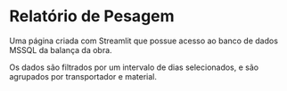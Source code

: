 # Relatório de Pesagem
Uma página criada com Streamlit que possue acesso ao banco de dados MSSQL da balança da obra.

Os dados são filtrados por um intervalo de dias selecionados, e são agrupados por transportador e material.
